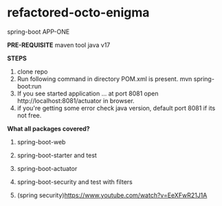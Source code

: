 # refactored-octo-enigma
spring-boot APP-ONE

**PRE-REQUISITE** 
maven tool
java v17

**STEPS**
1. clone repo
2. Run following command in directory POM.xml is present.
    mvn spring-boot:run
3. If you see started application ... at port 8081 open http://localhost:8081/actuator in browser.
4. if you're getting some error check java version, default port 8081 if its not free.

**What all packages covered?**
1. spring-boot-web
2. spring-boot-starter and test
3. spring-boot-actuator
4. spring-boot-security and test with filters
  
5. (spring security)https://www.youtube.com/watch?v=EeXFwR21J1A
